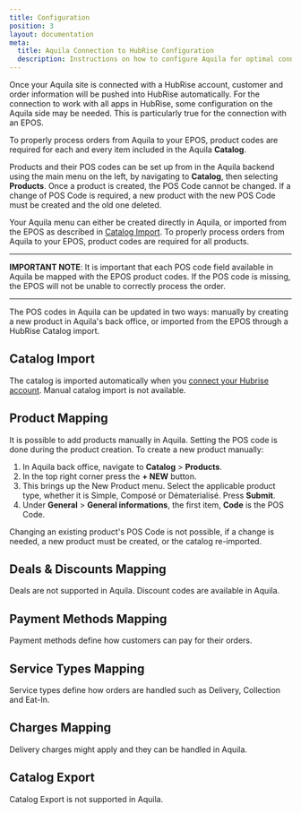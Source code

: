 ```yaml
---
title: Configuration
position: 3
layout: documentation
meta:
  title: Aquila Connection to HubRise Configuration
  description: Instructions on how to configure Aquila for optimal connection to HubRise and other platforms.
---
```


Once your Aquila site is connected with a HubRise account, customer and order information will be pushed into HubRise automatically. For the connection to work with all apps in HubRise, some configuration on the Aquila side may be needed. This is particularly true for the connection with an EPOS.

To properly process orders from Aquila to your EPOS, product codes are required for each and every item included in the Aquila **Catalog**.

Products and their POS codes can be set up from in the Aquila backend using the main menu on the left, by navigating to **Catalog**, then selecting **Products**. Once a product is created, the POS Code cannot be changed. If a change of POS Code is required, a new product with the new POS Code must be created and the old one deleted.

Your Aquila menu can either be created directly in Aquila, or imported from the EPOS as described in [Catalog Import](/apps/aquila/configuration/#catalog-import). To properly process orders from Aquila to your EPOS, product codes are required for all products.

----------

**IMPORTANT NOTE**: It is important that each POS code field available in Aquila be mapped with the EPOS product codes. If the POS code is missing, the EPOS will not be unable to correctly process the order.

----------

The POS codes in Aquila can be updated in two ways: manually by creating a new product in Aquila's back office, or imported from the EPOS through a HubRise Catalog import.


## Catalog Import
The catalog is imported automatically when you [connect your Hubrise account](/apps/aquila/connect-hubrise).
Manual catalog import is not available.

## Product Mapping
It is possible to add products manually in Aquila. Setting the POS code is done during the product creation.
To create a new product manually: 

1. In Aquila back office, navigate to **Catalog** > **Products**.
1. In the top right corner press the **+ NEW** button.
1. This brings up the New Product menu. Select the applicable product type, whether it is Simple, Composé or Dématerialisé. Press **Submit**.
1. Under **General** > **General informations**, the first item, **Code** is the POS Code.


Changing an existing product's POS Code is not possible, if a change is needed, a new product must be created, or the catalog re-imported.

## Deals & Discounts Mapping
Deals are not supported in Aquila. 
Discount codes are available in Aquila.

## Payment Methods Mapping
Payment methods define how customers can pay for their orders.

## Service Types Mapping
Service types define how orders are handled such as Delivery, Collection and Eat-In.

## Charges Mapping
Delivery charges might apply and they can be handled in Aquila.

## Catalog Export
Catalog Export is not supported in Aquila.





